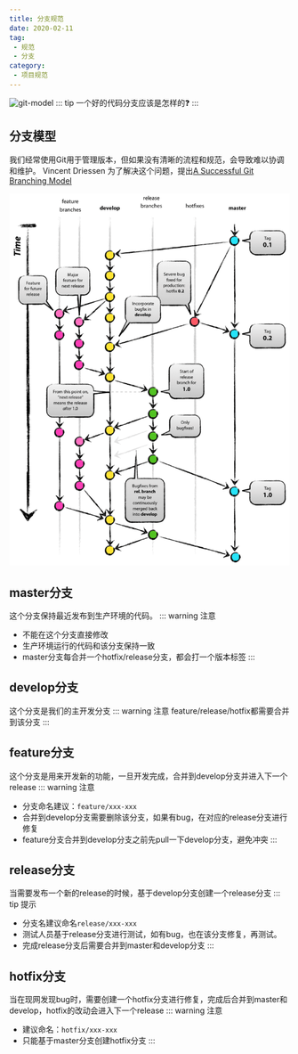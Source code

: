 ```yaml
---
title: 分支规范
date: 2020-02-11
tag:
 - 规范
 - 分支
category:
 - 项目规范
---
```


![git-model](https://www.ruanyifeng.com/blogimg/asset/2015/bg2015122301.png)
::: tip
一个好的代码分支应该是怎样的:question:
:::

<!-- more -->

## 分支模型

我们经常使用Git用于管理版本，但如果没有清晰的流程和规范，会导致难以协调和维护。
Vincent Driessen 为了解决这个问题，提出[A Successful Git Branching Model](https://nvie.com/posts/a-successful-git-branching-model/)

![git-model](./images/git-model@2x.png)

## master分支

这个分支保持最近发布到生产环境的代码。
::: warning 注意

- 不能在这个分支直接修改
- 生产环境运行的代码和该分支保持一致
- master分支每合并一个hotfix/release分支，都会打一个版本标签
:::

## develop分支

这个分支是我们的主开发分支
::: warning 注意
feature/release/hotfix都需要合并到该分支
:::

## feature分支

这个分支是用来开发新的功能，一旦开发完成，合并到develop分支并进入下一个release
::: warning 注意

- 分支命名建议：`feature/xxx-xxx`
- 合并到develop分支需要删除该分支，如果有bug，在对应的release分支进行修复
- feature分支合并到develop分支之前先pull一下develop分支，避免冲突
:::

## release分支

当需要发布一个新的release的时候，基于develop分支创建一个release分支
::: tip 提示

- 分支名建议命名`release/xxx-xxx`
- 测试人员基于release分支进行测试，如有bug，也在该分支修复，再测试。
- 完成release分支后需要合并到master和develop分支
:::

## hotfix分支

当在现网发现bug时，需要创建一个hotfix分支进行修复，完成后合并到master和develop，hotfix的改动会进入下一个release
::: warning 注意

- 建议命名：`hotfix/xxx-xxx`
- 只能基于master分支创建hotfix分支
:::
